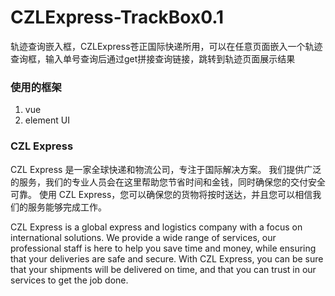 # CZLExpress-TrackBox0.1
轨迹查询嵌入框，CZLExpress苍正国际快递所用，可以在任意页面嵌入一个轨迹查询框，输入单号查询后通过get拼接查询链接，跳转到轨迹页面展示结果

### 使用的框架

1. vue
2. element UI



### CZL Express

CZL Express 是一家全球快递和物流公司，专注于国际解决方案。 我们提供广泛的服务，我们的专业人员会在这里帮助您节省时间和金钱，同时确保您的交付安全可靠。 使用 CZL Express，您可以确保您的货物将按时送达，并且您可以相信我们的服务能够完成工作。

CZL Express is a global express and logistics company with a focus on international solutions. We provide a wide range of services, our professional staff is here to help you save time and money, while ensuring that your deliveries are safe and secure. With CZL Express, you can be sure that your shipments will be delivered on time, and that you can trust in our services to get the job done.
